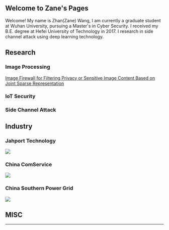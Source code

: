 ## Welcome to Zane's Pages
Welcome! My name is Zhan(Zane) Wang, I am currently a graduate student at Wuhan University, pursuing a Master's in Cyber Security. I received my B.E. degree at Hefei University of Technology in 2017. I research in side channel attack using deep learning technology.

## Research
### Image Processing
[Image Firewall for Filtering Privacy or Sensitive Image Content Based on Joint Sparse Representation](https://doi.org/10.1007/978-3-319-63315-2_48)
### IoT Security
### Side Channel Attack
## Industry
### Jahport Technology
![](http://www.jahport.com/image/icon_normal.png)
### China ComService
![](http://www.chinaccs.com.cn/uploadpic/2016/6/17/16/de41e635-7cf1-424a-a609-50e5e90d89fc.png)
### China Southern Power Grid
![](http://www.csg.cn/images/logo.png)
## MISC
---